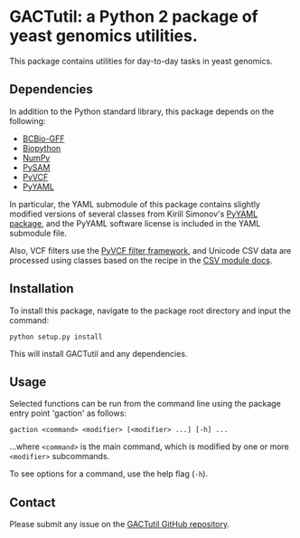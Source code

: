 # GACTutil: a Python 2 package of yeast genomics utilities.

This package contains utilities for day-to-day tasks in yeast genomics.

## Dependencies

In addition to the Python standard library, this package depends on the following:

- [BCBio-GFF](https://pypi.python.org/pypi/bcbio-gff)
- [Biopython](http://biopython.org/)
- [NumPy](http://www.numpy.org/)
- [PySAM](https://github.com/pysam-developers/pysam)
- [PyVCF](https://github.com/jamescasbon/PyVCF)
- [PyYAML](http://pyyaml.org/)

In particular, the YAML submodule of this package contains slightly modified versions of several classes from Kirill Simonov's [PyYAML package](http://pyyaml.org), and the PyYAML software license is included in the YAML submodule file.

Also, VCF filters use the [PyVCF filter framework](https://pyvcf.readthedocs.io/en/latest/FILTERS.html), and Unicode CSV data are processed using classes based on the recipe in the [CSV module docs](https://docs.python.org/2/library/csv.html).

## Installation

To install this package, navigate to the package root directory and input the command:

```
python setup.py install
```

This will install GACTutil and any dependencies.

## Usage

Selected functions can be run from the command line using the package entry
point 'gaction' as follows:

```
gaction <command> <modifier> [<modifier> ...] [-h] ...
```

...where `<command>` is the main command, which is modified by one or more `<modifier>` subcommands.

To see options for a command, use the help flag (`-h`).

## Contact

Please submit any issue on the [GACTutil GitHub repository](https://github.com/gact/gactutil).
